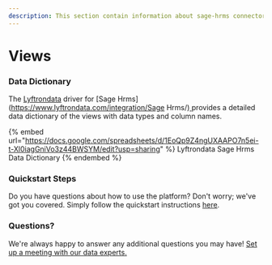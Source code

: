```yaml
---
description: This section contain information about sage-hrms connector views information
---
```


# Views

### Data Dictionary

The [Lyftrondata](https://www.lyftrondata.com/) driver for [Sage Hrms](https://www.lyftrondata.com/integration/Sage Hrms/)[ ](https://www.lyftrondata.com/integration/sage-hrms/)provides a detailed data dictionary of the views with data types and column names.

{% embed url="https://docs.google.com/spreadsheets/d/1EoQp9Z4ngUXAAPO7n5ei-t-Xl0iagGniVo3z44BWSYM/edit?usp=sharing" %}
Lyftrondata Sage Hrms Data Dictionary
{% endembed %}

### Quickstart Steps

Do you have questions about how to use the platform? Don't worry; we've got you covered. Simply follow the quickstart instructions [here](../../../../quickstart-steps.md).

### Questions? <a href="#questions" id="questions"></a>

We're always happy to answer any additional questions you may have! [Set up a meeting with our data experts.](https://www.lyftrondata.com/book-a-meeting/)


